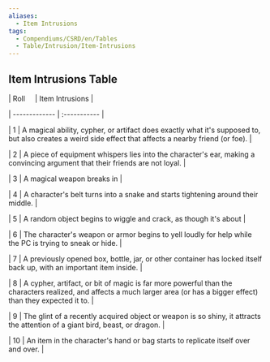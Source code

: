 ```yaml
---
aliases:
  - Item Intrusions
tags:
  - Compendiums/CSRD/en/Tables
  - Table/Intrusion/Item-Intrusions
---
```

  
## Item Intrusions Table  
|  Roll &nbsp; &nbsp; | Item Intrusions  |  
| ------------- | :----------- |  
| 1 | A magical ability, cypher, or artifact does exactly what it's supposed to, but also creates a weird side effect that affects a nearby friend (or foe). |  
| 2 | A piece of equipment whispers lies into the character's ear, making a convincing argument that their friends are not loyal. |  
| 3 | A magical weapon breaks in |  
| 4 | A character's belt turns into a snake and starts tightening around their middle. |  
| 5 | A random object begins to wiggle and crack, as though it's about |  
| 6 | The character's weapon or armor begins to yell loudly for help while the PC is trying to sneak or hide. |  
| 7 | A previously opened box, bottle, jar, or other container has locked itself back up, with an important item inside. |  
| 8 | A cypher, artifact, or bit of magic is far more powerful than the characters realized, and affects a much larger area (or has a bigger effect) than they expected it to. |  
| 9 | The glint of a recently acquired object or weapon is so shiny, it attracts the attention of a giant bird, beast, or dragon. |  
| 10 | An item in the character's hand or bag starts to replicate itself over and over. |